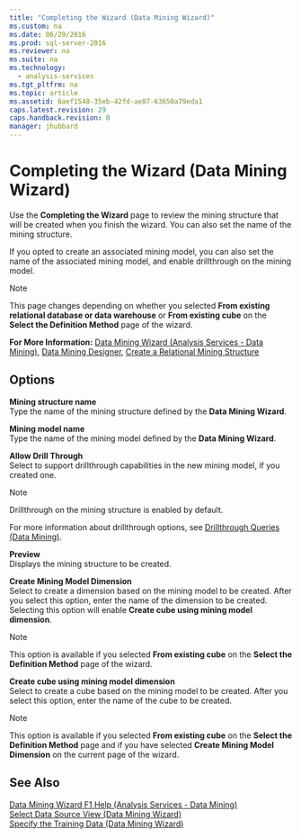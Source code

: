 ```yaml
---
title: "Completing the Wizard (Data Mining Wizard)"
ms.custom: na
ms.date: 06/29/2016
ms.prod: sql-server-2016
ms.reviewer: na
ms.suite: na
ms.technology: 
  - analysis-services
ms.tgt_pltfrm: na
ms.topic: article
ms.assetid: 6aef1548-35eb-42fd-ae87-63650a79eda1
caps.latest.revision: 29
caps.handback.revision: 0
manager: jhubbard
---
```

# Completing the Wizard (Data Mining Wizard)
Use the **Completing the Wizard** page to review the mining structure that will be created when you finish the wizard. You can also set the name of the mining structure.  
  
 If you opted to create an associated mining model, you can also set the name of the associated mining model, and enable drillthrough on the mining model.  
  
> [!NOTE]  
>  This page changes depending on whether you selected **From existing relational database or data warehouse** or **From existing cube** on the **Select the Definition Method** page of the wizard.  
  
 **For More Information:** [Data Mining Wizard (Analysis Services - Data Mining)](../../Topics/TopicNameNotContainA/Data-Mining-Wizard--Analysis-Services---Data-Mining-.md), [Data Mining Designer](../../Topics/TopicNameNotContainA/Data-Mining-Designer.md), [Create a Relational Mining Structure](../../Topics/TopicNameContainA/Create-a-Relational-Mining-Structure.md)  
  
## Options  
 **Mining structure name**  
 Type the name of the mining structure defined by the **Data Mining Wizard**.  
  
 **Mining model name**  
 Type the name of the mining model defined by the **Data Mining Wizard**.  
  
 **Allow Drill Through**  
 Select to support drillthrough capabilities in the new mining model, if you created one.  
  
> [!NOTE]  
>  Drillthrough on the mining structure is enabled by default.  
  
 For more information about drillthrough options, see [Drillthrough Queries (Data Mining)](../../Topics/TopicNameNotContainA/Drillthrough-Queries--Data-Mining-.md).  
  
 **Preview**  
 Displays the mining structure to be created.  
  
 **Create Mining Model Dimension**  
 Select to create a dimension based on the mining model to be created. After you select this option, enter the name of the dimension to be created. Selecting this option will enable **Create cube using mining model dimension**.  
  
> [!NOTE]  
>  This option is available if you selected **From existing cube** on the **Select the Definition Method** page of the wizard.  
  
 **Create cube using mining model dimension**  
 Select to create a cube based on the mining model to be created. After you select this option, enter the name of the cube to be created.  
  
> [!NOTE]  
>  This option is available if you selected **From existing cube** on the **Select the Definition Method** page and if you have selected **Create Mining Model Dimension** on the current page of the wizard.  
  
## See Also  
 [Data Mining Wizard F1 Help (Analysis Services - Data Mining)](../../Topics/TopicNameNotContainA/Data-Mining-Wizard-F1-Help--Analysis-Services---Data-Mining-.md)   
 [Select Data Source View (Data Mining Wizard)](../../Topics/TopicNameNotContainA/Select-Data-Source-View--Data-Mining-Wizard-.md)   
 [Specify the Training Data (Data Mining Wizard)](../../Topics/TopicNameNotContainA/Specify-the-Training-Data--Data-Mining-Wizard-.md)